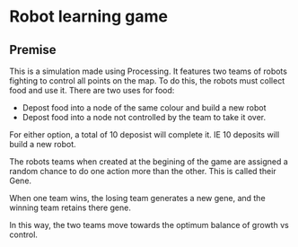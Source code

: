 # Robot learning game
## Premise

This is a simulation made using Processing. It features two teams of robots fighting to control all points on the map.
To do this, the robots must collect food and use it. There are two uses for food:
- Depost food into a node of the same colour and build a new robot
- Depost food into a node not controlled by the team to take it over.

For either option, a total of 10 deposist will complete it. IE 10 deposits will build a new robot. 

The robots teams when created at the begining of the game are assigned a random chance to do one action more than the other. This is called their Gene. 

When one team wins, the losing team generates a new gene, and the winning team retains there gene.

In this way, the two teams move towards the optimum balance of growth vs control.

